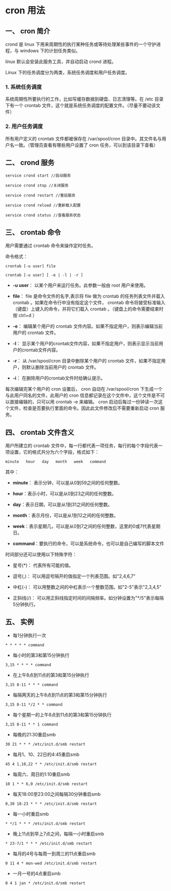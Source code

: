 # cron 用法

## 一、 cron 简介

crond 是 linux 下用来周期性的执行某种任务或等待处理某些事件的一个守护进程，与 windows 下的计划任务类似。

linux 默认会安装此服务工具，并自动启动 crond 进程。

Linux 下的任务调度分为两类，系统任务调度和用户任务调度。

### 1. 系统任务调度

系统周期性所要执行的工作，比如写缓存数据到硬盘、日志清理等。在 /etc 目录下有一个 crontab 文件，这个就是系统任务调度的配置文件。（尽量不要动该文件）

### 2. 用户任务调度

所有用户定义的 crontab 文件都被保存在 /var/spool/cron  目录中。其文件名与用户名一致。（管理员查看有哪些用户设置了 cron 任务，可以到该目录下查看）

## 二、 crond 服务

```
service crond start //启动服务

service crond stop //关闭服务

service crond restart //重启服务

service crond reload //重新载入配置

service crond status //查看服务状态
```

## 三、 crontab 命令

用户需要通过 crontab 命令来操作定时任务。

命令格式：

```
crontab [-u user] file

crontab [-u user] [ -e | -l | -r ]
```

- **-u user**： 以某个用户来运行任务。此参数一般由 root 用户来使用。

- **file**： file 是命令文件的名字,表示将 file 做为 crontab 的任务列表文件并载入 crontab 。如果在命令行中没有指定这个文件， crontab 命令将接受标准输入（键盘）上键入的命令，并将它们载入 crontab 。（键盘上的命令需要结束时按 ctrl+d ）

- **-e**： 编辑某个用户的 crontab 文件内容。如果不指定用户，则表示编辑当前用户的 crontab 文件。

- **-l**： 显示某个用户的crontab文件内容，如果不指定用户，则表示显示当前用户的crontab文件内容。

- **-r**： 从 /var/spool/cron 目录中删除某个用户的 crontab 文件，如果不指定用户，则默认删除当前用户的 crontab 文件。

- **-i**： 在删除用户的crontab文件时给确认提示。

每次编辑完某个用户的 cron 设置后， cron 自动在 /var/spool/cron 下生成一个与此用户同名的文件，此用户的 cron 信息都记录在这个文件中，这个文件是不可以直接编辑的，只可以用 crontab -e  来编辑。 cron 启动后每过一份钟读一次这个文件，检查是否要执行里面的命令。因此此文件修改后不需要重新启动 cron 服务。

## 四、 crontab 文件含义

用户所建立的 crontab 文件中，每一行都代表一项任务，每行的每个字段代表一项设置，它的格式共分为六个字段，格式如下：

```
minute   hour   day   month   week   command
```

其中：

- **minute**： 表示分钟，可以是从0到59之间的任何整数。

- **hour**：表示小时，可以是从0到23之间的任何整数。

- **day**：表示日期，可以是从1到31之间的任何整数。

- **month**：表示月份，可以是从1到12之间的任何整数。

- **week**：表示星期几，可以是从0到7之间的任何整数，这里的0或7代表星期日。

- **command**：要执行的命令，可以是系统命令，也可以是自己编写的脚本文件

时间部分还可以使用以下特殊字符：

- 星号(*)： 代表所有可能的值。

- 逗号(,)： 可以用逗号隔开的值指定一个列表范围。如"2,4,6,7"

- 中杠(-)： 可以用整数之间的中杠表示一个整数范围。如"2-5"表示"2,3,4,5"

- 正斜线(/)： 可以用正斜线指定时间的间隔频率。如分钟设置为"*/5"表示每隔5分钟执行。

## 五、 实例

- 每1分钟执行一次
```
* * * * * command
```

- 每小时的第3和第15分钟执行
```
3,15 * * * * command
```

- 在上午8点到11点的第3和第15分钟执行
```
3,15 8-11 * * * command
```

- 每隔两天的上午8点到11点的第3和第15分钟执行
```
3,15 8-11 */2 * * command
```

- 每个星期一的上午8点到11点的第3和第15分钟执行
```
3,15 8-11 * * 1 command
```

- 每晚的21:30重启smb 
```
30 21 * * * /etc/init.d/smb restart
```

- 每月1、10、22日的4:45重启smb 
```
45 4 1,10,22 * * /etc/init.d/smb restart
```

- 每周六、周日的1:10重启smb
```
10 1 * * 6,0 /etc/init.d/smb restart
```

- 每天18:00至23:00之间每隔30分钟重启smb
```
0,30 18-23 * * * /etc/init.d/smb restart
```

- 每一小时重启smb 
```
* */1 * * * /etc/init.d/smb restart
```

- 晚上11点到早上7点之间，每隔一小时重启smb 
```
* 23-7/1 * * * /etc/init.d/smb restart
```

- 每月的4号与每周一到周三的11点重启smb 
```
0 11 4 * mon-wed /etc/init.d/smb restart
```

- 一月一号的4点重启smb
```
0 4 1 jan * /etc/init.d/smb restart
```
